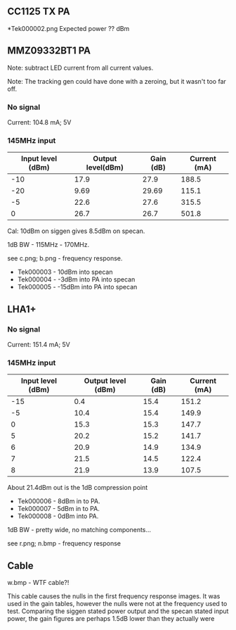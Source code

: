 ## CC1125 TX PA

*Tek000002.png
Expected power ?? dBm

## MMZ09332BT1 PA
Note: subtract LED current from all current values.

Note: The tracking gen could have done with a zeroing, but it wasn't too far off. 

### No signal

Current: 104.8 mA; 5V

### 145MHz input

|Input level (dBm)| Output level(dBm)|Gain (dB)|Current (mA)|
|---|---|---|---|
|-10 | 17.9 | 27.9 | 188.5 |
|-20 | 9.69 | 29.69 | 115.1 |
| -5 | 22.6 | 27.6 | 315.5 |
| 0 | 26.7 | 26.7 | 501.8 |

Cal: 10dBm on siggen gives 8.5dBm on specan.

1dB BW - 115MHz - 170MHz.

see c.png; b.png - frequency response.


* Tek000003 - 10dBm into specan
* Tek000004 - -3dBm into PA into specan
* Tek000005 - -15dBm into PA into specan


## LHA1+

### No signal

Current: 151.4 mA; 5V

### 145MHz input

|Input level (dBm)| Output level (dBm)|Gain (dB)|Current (mA)|
|---|---|---|---|
| -15 | 0.4 | 15.4 | 151.2 |
| -5 | 10.4 | 15.4 | 149.9 |
| 0 | 15.3 | 15.3 | 147.7 |
| 5 | 20.2 | 15.2 | 141.7 |
| 6 | 20.9 | 14.9 | 134.9 |
| 7 | 21.5 | 14.5 | 122.4 |
| 8 | 21.9 | 13.9 | 107.5 |

About 21.4dBm out is the 1dB compression point

* Tek000006 - 8dBm in to PA.
* Tek000007 - 5dBm in to PA.
* Tek000008 - 0dBm into PA.

1dB BW - pretty wide, no matching components...

see r.png; n.bmp - frequency response

## Cable
w.bmp - WTF cable?!

This cable causes the nulls in the first frequency response images. It was used in the gain tables, however the nulls were not at the frequency used to test. Comparing the siggen stated power output and the specan stated input power, the gain figures are perhaps 1.5dB lower than they actually were

